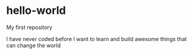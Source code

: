 # hello-world
My first repository

I have never coded before
I want to learn and build awesome things that can change the world
